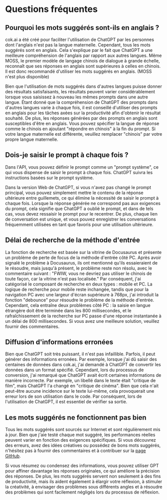 # Questions fréquentes

## Pourquoi les mots suggérés sont-ils en anglais ?

cok.ai a été créé pour faciliter l'utilisation de ChatGPT par les personnes dont l'anglais n'est pas la langue maternelle. Cependant, tous les mots suggérés sont en anglais. Cela s'explique par le fait que ChatGPT a une meilleure compréhension de l'anglais par rapport aux autres langues. Même MOSS, le premier modèle de langage chinois de dialogue à grande échelle, reconnaît que ses réponses en anglais sont supérieures à celles en chinois. Il est donc recommandé d'utiliser les mots suggérés en anglais. (MOSS n'est plus disponible)

Bien que l'utilisation de mots suggérés dans d'autres langues puisse donner des résultats satisfaisants, les résultats peuvent varier considérablement lorsque vous saisissez à nouveau les mêmes prompts dans une autre langue. Étant donné que la compréhension de ChatGPT des prompts dans d'autres langues varie à chaque fois, il est conseillé d'utiliser des prompts en anglais pour les tâches axées sur la productivité afin d'obtenir le résultat souhaité. De plus, les réponses générées par des prompts en anglais sont susceptibles d'être en anglais. Vous pouvez spécifier la langue de réponse comme le chinois en ajoutant "répondre en chinois" à la fin du prompt. Si votre langue maternelle est différente, veuillez remplacer "chinois" par votre propre langue maternelle.

## Dois-je saisir le prompt à chaque fois ?

Dans l'API, vous pouvez définir le prompt comme un "prompt système", ce qui vous dispense de saisir le prompt à chaque fois. ChatGPT suivra les instructions basées sur le prompt système.

Dans la version Web de ChatGPT, si vous n'avez pas changé le prompt principal, vous pouvez simplement mettre le contenu de la réponse ultérieure entre guillemets, ce qui élimine la nécessité de saisir le prompt à chaque fois. Lorsque la réponse générée ne correspond pas aux exigences du prompt, cela signifie que ChatGPT a oublié le prompt, et dans de tels cas, vous devez ressaisir le prompt pour le recentrer. De plus, chaque lien de conversation est unique, et vous pouvez enregistrer les conversations fréquemment utilisées en tant que favoris pour une utilisation ultérieure.

## Délai de recherche de la méthode d'entrée

La fonction de recherche est basée sur la vitrine de Docusaurus et présente un problème de perte de focus de la méthode d'entrée côté PC. Après avoir signalé le problème à Docusaurus, ils ont mentionné qu'ils essaieraient de le résoudre, mais jusqu'à présent, le problème reste non résolu, avec le commentaire suivant : "FWIW, vous ne devriez pas utiliser le chinois de toute façon, car la vitrine n'est pas localisée." Par conséquent, j'ai catégorisé le composant de recherche en deux types : mobile et PC. La logique de recherche pour mobile reste inchangée, tandis que pour la navigation PC avec une largeur d'écran supérieure à 768px, j'ai introduit la fonction "debounce" pour résoudre le problème de la méthode d'entrée. Cependant, cela entraîne deux problèmes côté PC : la saisie en langue étrangère doit être terminée dans les 800 millisecondes, et le rafraîchissement de la recherche sur PC passe d'une réponse instantanée à un délai de 800 millisecondes. Si vous avez une meilleure solution, veuillez fournir des commentaires.

## Diffusion d'informations erronées

Bien que ChatGPT soit très puissant, il n'est pas infaillible. Parfois, il peut générer des informations erronées. Par exemple, lorsque j'ai dû saisir des centaines de données dans cok.ai, j'ai demandé à ChatGPT de convertir les données dans un format spécifié. Cependant, lors du processus de conversion, j'ai remarqué que ChatGPT avait écrit certaines informations de manière incorrecte. Par exemple, un libellé dans le texte était "critique de film", mais ChatGPT l'a changé en "critique de cinéma". Bien que cela n'ait peut-être aucune incidence sur le texte lui-même, cela provoquerait une erreur lors de son utilisation dans le code. Par conséquent, lors de l'utilisation de ChatGPT, il est essentiel de vérifier sa sortie.

## Les mots suggérés ne fonctionnent pas bien

Tous les mots suggérés sont sourcés sur Internet et sont régulièrement mis à jour. Bien que j'aie testé chaque mot suggéré, les performances réelles peuvent varier en fonction des exigences spécifiques. Si vous découvrez des erreurs, avez des idées créatives ou possédez de bons mots suggérés, n'hésitez pas à fournir des commentaires et à contribuer sur la [page GitHub](https://github.com/privacyrepo/cok.ai/discussions/11).

Si vous résumez ou condensez des informations, vous pouvez utiliser GPT pour affiner davantage les réponses originales, ce qui améliore la précision des réponses. De plus, les mots suggérés servent non seulement à des fins de productivité, mais ils aident également à élargir votre réflexion, à stimuler la créativité, à envisager des problèmes sous différents angles et à résoudre des problèmes qui sont facilement négligés lors du processus de réflexion.
